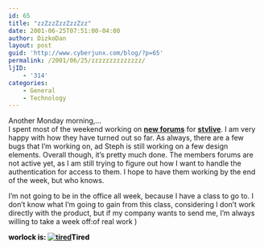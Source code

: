 ```yaml
---
id: 65
title: "zzZzzZzzZzzZzz"
date: 2001-06-25T07:51:00-04:00
author: DizkoDan
layout: post
guid: 'http://www.cyberjunx.com/blog/?p=65'
permalink: /2001/06/25/zzzzzzzzzzzzzz/
ljID:
    - '314'
categories:
    - General
    - Technology
---
```


Another Monday morning,…  
I spent most of the weekend working on [**new forums**](http://www.stvlive.com/forums/) for [**stvlive**](http://www.stvlive.com/). I am very happy with how they have turned out so far. As always, there are a few bugs that I’m working on, ad Steph is still working on a few design elements. Overall though, it’s pretty much done. The members forums are not active yet, as I am still trying to figure out how I want to handle the authentication for access to them. I hope to have them working by the end of the week, but who knows.

I’m not going to be in the office all week, because I have a class to go to. I don’t know what I’m going to gain from this class, considering I don’t work directly with the product, but if my company wants to send me, I’m always willing to take a week off:of real work )

<font color="#000000">**worlock is: [![tired](http://www.stvlive.com/thoughts/thing2/sleepy.gif)](http://www.stvlive.com)Tired**</font>
